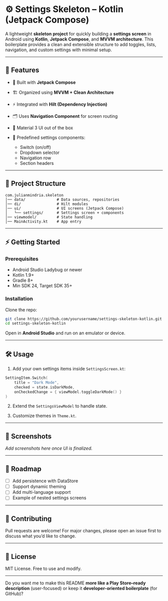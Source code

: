 # ⚙️ Settings Skeleton – Kotlin (Jetpack Compose)

A lightweight **skeleton project** for quickly building a **settings screen** in Android using **Kotlin**, **Jetpack Compose**, and **MVVM architecture**.
This boilerplate provides a clean and extensible structure to add toggles, lists, navigation, and custom settings with minimal setup.

---

## 🚀 Features

* 📱 Built with **Jetpack Compose**
* 🏗️ Organized using **MVVM + Clean Architecture**
* ⚡ Integrated with **Hilt (Dependency Injection)**
* 🗂️ Uses **Navigation Component** for screen routing
* 🎨 Material 3 UI out of the box
* 🔧 Predefined settings components:

  * Switch (on/off)
  * Dropdown selector
  * Navigation row
  * Section headers

---

## 📂 Project Structure

```
com.julianmindria.skeleton
│── data/              # Data sources, repositories
│── di/                # Hilt modules
│── ui/                # UI screens (Jetpack Compose)
│   └── settings/      # Settings screen + components
│── viewmodel/         # State handling
│── MainActivity.kt    # App entry
```

---

## ⚡ Getting Started

### Prerequisites

* Android Studio Ladybug or newer
* Kotlin 1.9+
* Gradle 8+
* Min SDK 24, Target SDK 35+

### Installation

Clone the repo:

```bash
git clone https://github.com/yourusername/settings-skeleton-kotlin.git
cd settings-skeleton-kotlin
```

Open in **Android Studio** and run on an emulator or device.

---

## 🛠️ Usage

1. Add your own settings items inside `SettingsScreen.kt`:

```kotlin
SettingItem.Switch(
    title = "Dark Mode",
    checked = state.isDarkMode,
    onCheckedChange = { viewModel.toggleDarkMode() }
)
```

2. Extend the `SettingsViewModel` to handle state.

3. Customize themes in `Theme.kt`.

---

## 📸 Screenshots

*Add screenshots here once UI is finalized.*

---

## 🔮 Roadmap

* [ ] Add persistence with DataStore
* [ ] Support dynamic theming
* [ ] Add multi-language support
* [ ] Example of nested settings screens

---

## 🤝 Contributing

Pull requests are welcome! For major changes, please open an issue first to discuss what you’d like to change.

---

## 📄 License

MIT License. Free to use and modify.

---

Do you want me to make this README **more like a Play Store–ready description** (user-focused) or keep it **developer-oriented boilerplate** (for GitHub)?
